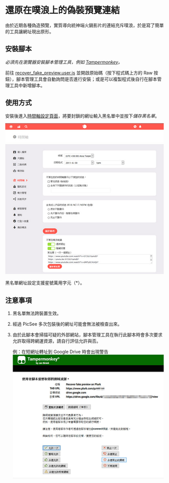 # 還原在噗浪上的偽裝預覽連結

由於近期各種偽造預覽，實質導向統神端火鍋影片的連結充斥噗浪，於是寫了簡單的工具讓網址現出原形。

## 安裝腳本

*必須先在瀏覽器安裝腳本管理工具，例如 [Tampermonkey](https://www.tampermonkey.net/)。*

前往 [recover_fake_preview.user.js](./recover_fake_preview.user.js) 並開啟原始碼（按下程式碼上方的 Raw 按鈕），腳本管理工具會自動詢問是否進行安裝；或是可以複製程式後自行在腳本管理工具中新增腳本。

## 使用方式

安裝後進入[時間軸設定頁面](https://www.plurk.com/settings/timeline)，將要封鎖的網址輸入黑名單中並按下*儲存黑名單*。

![時間軸設定頁面](./setting.jpg)

黑名單網址設定支援星號萬用字元（*）。

## 注意事項

1. 黑名單無法跨裝置生效。
2. 經過 PicSee 多次包裝後的網址可能會無法被檢查出來。
3. 由於此腳本會掃描可疑的外部網站，腳本管理工具在執行此腳本時會多次要求允許取得跨網運資源，請自行評估允許與否。

    例：在短網址轉址到 Google Drive 時會出現警告
    ![cor request alert](./cor_alert.jpg)
